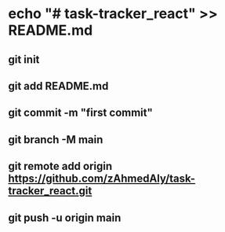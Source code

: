 # echo "# task-tracker_react" >> README.md

## git init

## git add README.md

## git commit -m "first commit"

## git branch -M main

## git remote add origin https://github.com/zAhmedAly/task-tracker_react.git

## git push -u origin main

